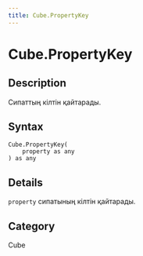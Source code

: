 ```yaml
---
title: Cube.PropertyKey
---
```


# Cube.PropertyKey


## Description

Сипаттың кілтін қайтарады.


## Syntax

```powerquery
Cube.PropertyKey(
    property as any
) as any
```


## Details

<code>property</code> сипатының кілтін қайтарады.



## Category
Cube
